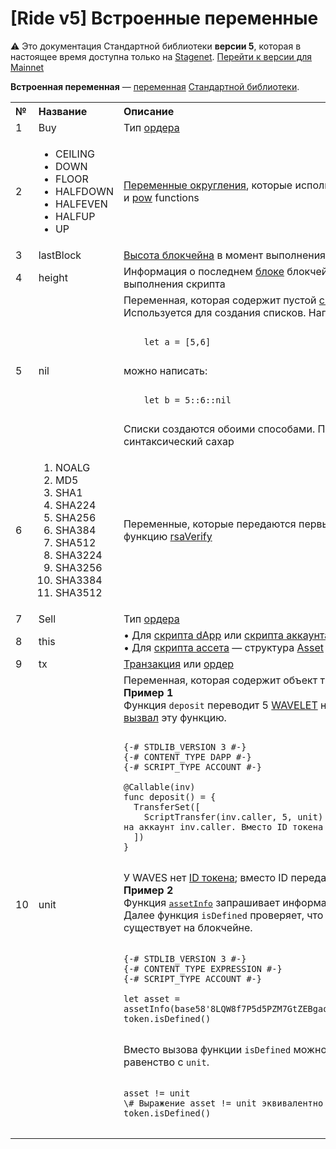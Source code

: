# [Ride v5] Встроенные переменные

:warning: Это документация Стандартной библиотеки **версии 5**, которая в настоящее время доступна только на [Stagenet](/ru/blockchain/blockchain-network/). [Перейти к версии для Mainnet](/ru/ride/variables/built-in-variables)

**Встроенная переменная** — [переменная](/ru/ride/v5/variables/) [Стандартной библиотеки](/ru/ride/script/standard-library).

<table style="width:100%">
  <tr>
    <th align="left">№</th>
    <th align="left">Название</th>
    <th align="left">Описание</th>
  </tr>
  <tr>
    <td>1</td>
    <td>Buy</td>
    <td>Тип <a href="/ru/blockchain/order">ордера</a></td>
  </tr>
  <tr>
    <td>2</td>
    <td>
      <ul>
        <li>CEILING</li>
        <li>DOWN</li>
        <li>FLOOR</li>
        <li>HALFDOWN</li>
        <li>HALFEVEN</li>
        <li>HALFUP</li>
        <li>UP</li>
      </ul>
    </td>
    <td>
      <a href="/ru/ride/v5/functions/built-in-functions/math-functions">Переменные округления</a>, которые используются в функциях <a href="/ru/ride/v5/functions/built-in-functions/math-functions">log</a> и <a href="/ru/ride/v5/functions/built-in-functions/math-functions">pow</a> functions
    </td>
  </tr>
  <tr>
    <td>3</td>
    <td>lastBlock</td>
    <td><a href="/ru/blockchain/glossary#высота-блокчейна">Высота блокчейна</a> в момент выполнения скрипта</td>
  </tr>
  <tr>
    <td>4</td>
    <td>height</td>
    <td>Информация о последнем <a href="/ru/blockchain/block">блоке</a> блокчейна в момент выполнения скрипта</td>
  </tr>
  <tr>
    <td>5</td>
    <td>nil</td>
    <td>Переменная, которая содержит пустой <a href="/ru/ride/v5/data-types/list">список.</a><br>Используется для создания списков. Например, вместо:<br>
<pre>
<code class=“lang-ride”>
    let a = [5,6]
</code>
</pre>
    можно написать:
<pre>
<code class=“lang-ride”>
    let b = 5::6::nil
</code>
</pre>
      Списки создаются обоими способами. Первый способ — синтаксический сахар
    </td>
  </tr>
  <tr>
    <td>6</td>
    <td>
      <ol>
        <li>NOALG</li><li>MD5</li>
        <li>SHA1</li><li>SHA224</li>
        <li>SHA256</li><li>SHA384</li>
        <li>SHA512</li><li>SHA3224</li>
        <li>SHA3256</li><li>SHA3384</li>
        <li>SHA3512</li></ol>
    </td>
    <td>
      Переменные, которые передаются первым параметром в функцию <a href="/ru/ride/v5/functions/built-in-functions/verification-functions">rsaVerify</a>
    </td>
  </tr>
  <tr>
    <td>7</td>
    <td>Sell</td>
    <td>Тип <a href="/ru/blockchain/order">ордера</a></td>
  </tr>
  <tr>
    <td>8</td>
    <td>this</td>
    <td>• Для <a href="/ru/ride/script/script-types/dapp-script">скрипта dApp</a> или <a href="/ru/ride/script/script-types/account-script">скрипта аккаунта</a> — структура <a href="/ru/ride/structures/common-structures/address">Address</a><br/>• Для <a href="/ru/ride/script/script-types/asset-script">скрипта ассета</a> — структура <a href="/ru/ride/structures/common-structures/asset">Asset</a></td>
  </tr>
  <tr>
    <td>9</td>
    <td>tx</td>
    <td><a href="/ru/blockchain/transaction">Транзакция</a> или <a href="/ru/blockchain/order">ордер</a></td>
  </tr>
  <tr>
    <td>10</td>
    <td>unit</td>
    <td>Переменная, которая содержит объект типа <a href="/ru/ride/v5/data-types/unit">Unit</a>. <br><b>Пример 1</b><br> Функция <code>deposit</code> переводит 5 <a href="/ru/blockchain/token/waves">WAVELET</a> на аккаунт, который <a href="/ru/ride/v5/functions/callable-function">вызвал</a> эту функцию.

<pre>
<code class=“lang-ride”>
{-# STDLIB_VERSION 3 #-}
{-# CONTENT_TYPE DAPP #-}
{-# SCRIPT_TYPE ACCOUNT #-}

@Callable(inv)
func deposit() = {
  TransferSet([
    ScriptTransfer(inv.caller, 5, unit) \# Перевести 5 WAVELET на аккаунт inv.caller. Вместо ID токена указан unit
  ])
}
</code>
</pre>

У WAVES нет <a href="/ru/blockchain/token/token-id">ID токена</a>; вместо ID передается <code>unit</code>.<br><b>Пример 2</b><br>Функция <a href="/ru/ride/v5/functions/built-in-functions/blockchain-functions"><tt>assetInfo</tt></a> запрашивает информацию о токене по его ID. Далее функция <code>isDefined</code> проверяет, что токен с таким ID существует на блокчейне.
<pre>
<code class=“lang-ride”>
{-# STDLIB_VERSION 3 #-}
{-# CONTENT_TYPE EXPRESSION #-}
{-# SCRIPT_TYPE ACCOUNT #-}

let asset = assetInfo(base58'8LQW8f7P5d5PZM7GtZEBgaqRPGSzS3DfPuiXrURJ4AJS')
token.isDefined()
</code>
</pre>
Вместо вызова функции <code>isDefined</code> можно использовать равенство с <code>unit</code>.
<pre>
<code class=“lang-ride”>
asset != unit
\# Выражение asset != unit эквивалентно выражению token.isDefined()
</code>
</pre>
  </td>
  </tr>
</table>
